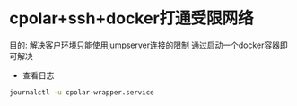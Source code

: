 # cpolar+ssh+docker打通受限网络

目的: 解决客户环境只能使用jumpserver连接的限制
通过启动一个docker容器即可解决

- 查看日志

```bash
journalctl -u cpolar-wrapper.service
```

